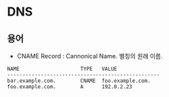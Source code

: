 # DNS

## 용어
* CNAME Record : Cannonical Name. 별칭의 원래 이름. 
```
NAME                    TYPE   VALUE
--------------------------------------------------
bar.example.com.        CNAME  foo.example.com.
foo.example.com.        A      192.0.2.23
```

